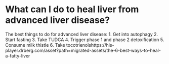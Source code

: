 # What can I do to heal liver from advanced liver disease?

The best things to do for advanced liver disease: 1. Get into autophagy 2. Start fasting 3. Take TUDCA 4. Trigger phase 1 and phase 2 detoxification 5. Consume milk thistle 6. Take tocotrienolshttps://hls-player.drberg.com/asset?path=migrated-assets/the-6-best-ways-to-heal-a-fatty-liver